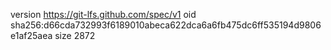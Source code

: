 version https://git-lfs.github.com/spec/v1
oid sha256:d66cda732993f6189010abeca622dca6a6fb475dc6ff535194d9806e1af25aea
size 2872
